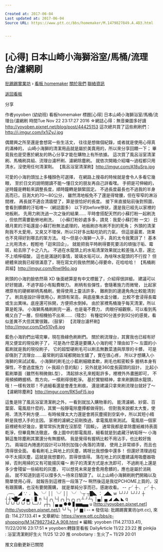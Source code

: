 ```yaml
---

Created at: 2017-06-04
Last updated at: 2017-06-04
Source URL: https://www.ptt.cc/bbs/homemaker/M.1479827849.A.4D3.html


---
```


# [心得] 日本山崎小海獅浴室/馬桶/流理台/濾網刷


[批踢踢實業坊](https://www.ptt.cc/) › [看板 homemaker](https://www.ptt.cc/bbs/homemaker/index.html) [關於我們](https://www.ptt.cc/about.html) [聯絡資訊](https://www.ptt.cc/contact.html)

[返回看板](https://www.ptt.cc/bbs/homemaker/index.html)

分享

作者yoyoben (幼幼班)
看板homemaker
標題\[心得\] 日本山崎小海獅浴室/馬桶/流理台/濾網刷
時間Tue Nov 22 23:17:27 2016
☆網誌心得：無音樂圖多好讀 <http://yoyoben.pixnet.net/blog/post/44425153> 這次總共買了這些刷刷們：<http://i.imgur.com/Ix1iZyJ.jpg>

偶爾興之所至還是會想寫一些生活文， 往往是想做個紀錄，或者就是使用心得真的滿棒的， 山崎小海獅的清潔用品就是屬於美賣用的，所以來分享回饋一下； 畢竟我也是受惠於網友的熱心分享才能在購物上有所依據。 這次買了風呂浴室清潔刷、馬桶刷具組、流理台濾杯刷、濾網除塵刷。 就依次開箱介紹囉～過程都只用清水，沒使用任何清潔劑。 【風呂浴室清潔刷】<http://imgur.com/A18uSrp.jpg>

可愛的小海豹頭加上多種顏色可選擇， 在網路上搜尋的時候就是會令人多看它幾眼， 至於日文的說明閱讀不能～懂日文的朋友再自己詳看嘿。 手把是可伸縮的，逆時鐘是轉鬆來調整長度，順時鐘轉是鎖緊固定。 不過長度最長也不過我的半身高而已，目測大約70～80公分， 雖然清地板免不了還是得彎腰，但在窄窄的淋浴間裡， 再長就不適合清牆壁了，算是很恰好的長度。 接下來直接貼前後對照圖，會看到髒髒的汙垢唷～（網誌圖多） 以下的before慘狀，還是我已經先以家裡的地板刷， 先用力刷洗過一次之後的結果…… 平時會搭配天然的小蘇打粉一起刷洗 ，但依然需要勤勞地刷洗， （小蘇打粉妙處多多，請見：我愛小蘇打粉 一文） 日積月累的汙垢還是小蘇打粉無法處理的，地板刷亦有刷不到的死角； 外頭的清潔劑我不太愛用，又臭又不環保，所以只好多出點吃奶的力氣， 但這是最累、效果也不見得好到哪去的笨方法。 哇～但是小海獅一入手，真的太令我驚訝了！ 基本上光用清水，輕輕地「迴來回企」， 就能把我平時刷得要死要活的頑強汙垢、霉斑，給去除了十之八九。 不過在水龍頭上的水垢清潔效果就比較差強人意，還比不上噴檸檬酸， 這也是滿謎的事情，玻璃水垢可以，為啥咪水龍頭的不行捏？ 但總體來說我已經很滿意了，現在寫文的我依然開心得要命，花哈哈哈！ 【馬桶刷具組】<http://imgur.com/RneI96o.jpg>

刷頭的小海豹臉依然萌 XD 後面總算是有中文標籤了，介紹得很詳細， 建議可以好好閱讀，不過字超小有點費眼力。 刷柄有些彈性，會隨著施力而微彎， 比起家裡原有的硬梆梆柄馬桶刷，覺得使用上靈活許多， 難刷到的邊邊角角比較能清到了。 刷具座設計得很用心，刷頭有架高，與底座集水盒分離， 比較不會浸得長霉或生出異味。底座還可拆開，方便把水倒掉。 由於家裡馬桶幾乎每天清潔，所以算是乾淨。 小海獅馬桶刷刷完一遍，也是毫不費力， 肉眼仔細觀察，可以看到馬桶又白了一層，但相機拍不出來……（殘念） 有種從90分進步到92分的感覺，看似差異不大但其實很難。（鼓掌） 【流理台濾杯刷】<http://imgur.com/De510y8.jpg>

藍色小海豹們出場完畢，現在換綠色刷刷們。 關於刷流理台，其實我也已經有好用又便宜的現役刷子了， 可是為什麼還是要購入小海豹呢？理由如下～ 左圖的小藍刷就是我的現役刷子， 它的超堅硬刷毛可以刷去無數菜渣與厚厚的卡髒， 可是卻傷到了流理台……最常刷的區域都開始生鏽了，實在很心疼， 所以才想購入小海獅的來試試看。 小海獅的刷毛比小藍刷細緻柔軟，刷毛也較密較多 握柄本身有彈性，不會過度施力（←我超介意的點）； 另外就是360度長圓頭的設計， 比起小藍刷單面（雖然有稍微做L型）， 清起排水孔來輕鬆許多，裡裡外外畫圈即可， 不用頻頻轉握柄、喬方向，一樣刷得很乾淨。 基於實驗精神，拿來刷鵝頸水龍頭， 哦！一樣有效耶！不過細看還是會產生刷痕， 還是建議只拿來刷流理台就好了～ 【濾網除塵刷】<http://imgur.com/RK5qFl5.jpg>

這隻是除了風呂浴室清潔刷之外，一看到就加入購物車的。 能清濾網、紗窗、百葉窗、電風扇什麼的，其實一般靜電除塵撢都做得到， 但對我來說都太大隻，使用、清洗不夠方便…… 有時候揮太大力還是會將灰塵揚到空氣中，所以其短小精幹是我想入手的主因。 家裡的濾網之前剛換過，拿電風扇來測試。 電風扇一個家庭裡總有好幾台，要常常拆洗實在沒那麼「固賴」， 通常我都是拿除塵紙維持表面乾淨，但畢竟無法徹底， 像上圖中的那電風扇，細看就是到處藏汙納垢呀～ 小海獅這隻除塵刷其實還分有無握柄， 我是覺得有握柄比較不用沾手，也比較好施力。 兩端往內捲進的設計可以特別加強小角落的清理， 使用上非常順手，而且也清得很全面。 看看刷毛上與地上的灰塵，媽呀比我想像中還多！ 但還好清理過程中不太揚灰塵，這就是我想要的，買得很值得。 落在地上的灰塵建議用吸塵器吸掉，否則用掃的又有可能揚灰囉～ 刷子的清潔方式是水洗即可， 不過刷毛上還是多少會殘留一些結粒的灰塵， 可以想見未來是會愈用愈髒的，應也是屬於消耗品， 就不知道到底可以撐多久～待來日驗證了。 以上山崎小海獅刷刷們開箱以及簡單使用心得， 就報告到這裡告一段落了～ 啊然後這是我從PCHOME上買的，沒有跟團購，也沒有要開團購， 就是單純分享而已，感謝收看。 -- ┌╯┼╮ ┌╯┼╮ ╭─╮ ◢ ∵ ． ◣ ╰╯││ ╰╯││ ╰╯╰┬ ┬█◣ ： ◢◣ w └╯╯╯ └╯╯╯ ┼ ┤┼◥█◤ ◢ ▄ ∴ ▊ n └┤╭╮└┤╭╮├╮╭╮┌╮┴ ╯┴╮ │▄│ ▄ ◢ ◢◣ ◣ q ╰╯╰╯╰╯╰╯└╯╰─╯╯ ╭┼╮ │▄ ▄ ●● ▋▅▅▄▄ u [http://yoyoben.pixnet.net](http://yoyoben.pixnet.net/) ╰╯╰╮ ├╯ ▆ i \-- ※ 發信站: 批踢踢實業坊(ptt.cc), 來自: 114.27.133.41 ※ 文章網址: <https://www.ptt.cc/bbs/e-shopping/M.1479827342.A.908.html> ※ 編輯: yoyoben (114.27.133.41), 11/22/2016 23:17:51 ※ yoyoben:轉錄至看板 DailyArticle 11/22 23:22
推 pinkjia : 浴室清潔刷好生火 11/25 12:20
推 onobotany : 生火了~ 11/29 20:01

推文自動更新已關閉

